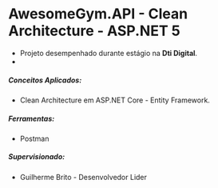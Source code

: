 # AwesomeGym.API - Clean Architecture - ASP.NET 5

- Projeto desempenhado durante estágio na **Dti Digital**.
-  
##### Conceitos Aplicados: 

- Clean Architecture em ASP.NET Core - Entity Framework.

##### Ferramentas: 
- Postman

##### Supervisionado: 
- Guilherme Brito - Desenvolvedor Lider 
